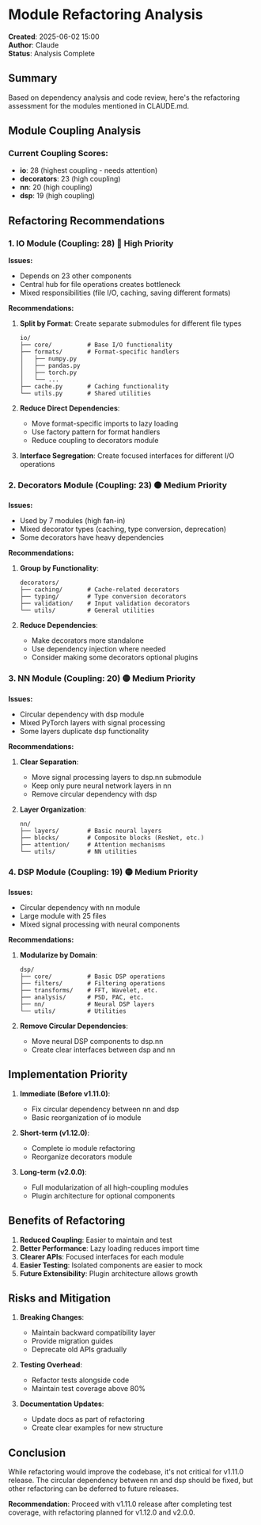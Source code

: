 # Module Refactoring Analysis

**Created**: 2025-06-02 15:00  
**Author**: Claude  
**Status**: Analysis Complete

## Summary

Based on dependency analysis and code review, here's the refactoring assessment for the modules mentioned in CLAUDE.md.

## Module Coupling Analysis

### Current Coupling Scores:
- **io**: 28 (highest coupling - needs attention)
- **decorators**: 23 (high coupling)
- **nn**: 20 (high coupling)
- **dsp**: 19 (high coupling)

## Refactoring Recommendations

### 1. IO Module (Coupling: 28) 🔴 High Priority

**Issues:**
- Depends on 23 other components
- Central hub for file operations creates bottleneck
- Mixed responsibilities (file I/O, caching, saving different formats)

**Recommendations:**
1. **Split by Format**: Create separate submodules for different file types
   ```
   io/
   ├── core/          # Base I/O functionality
   ├── formats/       # Format-specific handlers
   │   ├── numpy.py
   │   ├── pandas.py
   │   ├── torch.py
   │   └── ...
   ├── cache.py       # Caching functionality
   └── utils.py       # Shared utilities
   ```

2. **Reduce Direct Dependencies**: 
   - Move format-specific imports to lazy loading
   - Use factory pattern for format handlers
   - Reduce coupling to decorators module

3. **Interface Segregation**: Create focused interfaces for different I/O operations

### 2. Decorators Module (Coupling: 23) 🟠 Medium Priority

**Issues:**
- Used by 7 modules (high fan-in)
- Mixed decorator types (caching, type conversion, deprecation)
- Some decorators have heavy dependencies

**Recommendations:**
1. **Group by Functionality**:
   ```
   decorators/
   ├── caching/       # Cache-related decorators
   ├── typing/        # Type conversion decorators
   ├── validation/    # Input validation decorators
   └── utils/         # General utilities
   ```

2. **Reduce Dependencies**: 
   - Make decorators more standalone
   - Use dependency injection where needed
   - Consider making some decorators optional plugins

### 3. NN Module (Coupling: 20) 🟡 Medium Priority

**Issues:**
- Circular dependency with dsp module
- Mixed PyTorch layers with signal processing
- Some layers duplicate dsp functionality

**Recommendations:**
1. **Clear Separation**:
   - Move signal processing layers to dsp.nn submodule
   - Keep only pure neural network layers in nn
   - Remove circular dependency with dsp

2. **Layer Organization**:
   ```
   nn/
   ├── layers/        # Basic neural layers
   ├── blocks/        # Composite blocks (ResNet, etc.)
   ├── attention/     # Attention mechanisms
   └── utils/         # NN utilities
   ```

### 4. DSP Module (Coupling: 19) 🟡 Medium Priority

**Issues:**
- Circular dependency with nn module
- Large module with 25 files
- Mixed signal processing with neural components

**Recommendations:**
1. **Modularize by Domain**:
   ```
   dsp/
   ├── core/          # Basic DSP operations
   ├── filters/       # Filtering operations
   ├── transforms/    # FFT, Wavelet, etc.
   ├── analysis/      # PSD, PAC, etc.
   ├── nn/            # Neural DSP layers
   └── utils/         # Utilities
   ```

2. **Remove Circular Dependencies**:
   - Move neural DSP components to dsp.nn
   - Create clear interfaces between dsp and nn

## Implementation Priority

1. **Immediate (Before v1.11.0)**:
   - Fix circular dependency between nn and dsp
   - Basic reorganization of io module

2. **Short-term (v1.12.0)**:
   - Complete io module refactoring
   - Reorganize decorators module

3. **Long-term (v2.0.0)**:
   - Full modularization of all high-coupling modules
   - Plugin architecture for optional components

## Benefits of Refactoring

1. **Reduced Coupling**: Easier to maintain and test
2. **Better Performance**: Lazy loading reduces import time
3. **Clearer APIs**: Focused interfaces for each module
4. **Easier Testing**: Isolated components are easier to mock
5. **Future Extensibility**: Plugin architecture allows growth

## Risks and Mitigation

1. **Breaking Changes**: 
   - Maintain backward compatibility layer
   - Provide migration guides
   - Deprecate old APIs gradually

2. **Testing Overhead**:
   - Refactor tests alongside code
   - Maintain test coverage above 80%

3. **Documentation Updates**:
   - Update docs as part of refactoring
   - Create clear examples for new structure

## Conclusion

While refactoring would improve the codebase, it's not critical for v1.11.0 release. The circular dependency between nn and dsp should be fixed, but other refactoring can be deferred to future releases.

**Recommendation**: Proceed with v1.11.0 release after completing test coverage, with refactoring planned for v1.12.0 and v2.0.0.